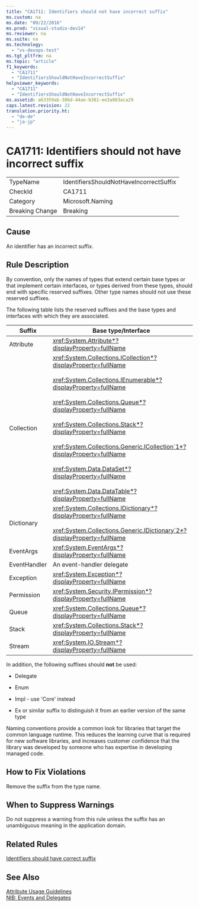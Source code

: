 ```yaml
---
title: "CA1711: Identifiers should not have incorrect suffix"
ms.custom: na
ms.date: "09/22/2016"
ms.prod: "visual-studio-dev14"
ms.reviewer: na
ms.suite: na
ms.technology: 
  - "vs-devops-test"
ms.tgt_pltfrm: na
ms.topic: "article"
f1_keywords: 
  - "CA1711"
  - "IdentifiersShouldNotHaveIncorrectSuffix"
helpviewer_keywords: 
  - "CA1711"
  - "IdentifiersShouldNotHaveIncorrectSuffix"
ms.assetid: a63359ab-386d-44ae-b381-ee3a983aca29
caps.latest.revision: 22
translation.priority.ht: 
  - "de-de"
  - "ja-jp"
---
```

# CA1711: Identifiers should not have incorrect suffix
|||  
|-|-|  
|TypeName|IdentifiersShouldNotHaveIncorrectSuffix|  
|CheckId|CA1711|  
|Category|Microsoft.Naming|  
|Breaking Change|Breaking|  
  
## Cause  
 An identifier has an incorrect suffix.  
  
## Rule Description  
 By convention, only the names of types that extend certain base types or that implement certain interfaces, or types derived from these types, should end with specific reserved suffixes. Other type names should not use these reserved suffixes.  
  
 The following table lists the reserved suffixes and the base types and interfaces with which they are associated.  
  
|Suffix|Base type/Interface|  
|------------|--------------------------|  
|Attribute|<xref:System.Attribute*?displayProperty=fullName>|  
|Collection|<xref:System.Collections.ICollection*?displayProperty=fullName><br /><br /> <xref:System.Collections.IEnumerable*?displayProperty=fullName><br /><br /> <xref:System.Collections.Queue*?displayProperty=fullName><br /><br /> <xref:System.Collections.Stack*?displayProperty=fullName><br /><br /> <xref:System.Collections.Generic.ICollection`1*?displayProperty=fullName><br /><br /> <xref:System.Data.DataSet*?displayProperty=fullName><br /><br /> <xref:System.Data.DataTable*?displayProperty=fullName>|  
|Dictionary|<xref:System.Collections.IDictionary*?displayProperty=fullName><br /><br /> <xref:System.Collections.Generic.IDictionary`2*?displayProperty=fullName>|  
|EventArgs|<xref:System.EventArgs*?displayProperty=fullName>|  
|EventHandler|An event-handler delegate|  
|Exception|<xref:System.Exception*?displayProperty=fullName>|  
|Permission|<xref:System.Security.IPermission*?displayProperty=fullName>|  
|Queue|<xref:System.Collections.Queue*?displayProperty=fullName>|  
|Stack|<xref:System.Collections.Stack*?displayProperty=fullName>|  
|Stream|<xref:System.IO.Stream*?displayProperty=fullName>|  
  
 In addition, the following suffixes should **not** be used:  
  
-   Delegate  
  
-   Enum  
  
-   Impl - use 'Core' instead  
  
-   Ex or similar suffix to distinguish it from an earlier version of the same type  
  
 Naming conventions provide a common look for libraries that target the common language runtime. This reduces the learning curve that is required for new software libraries, and increases customer confidence that the library was developed by someone who has expertise in developing managed code.  
  
## How to Fix Violations  
 Remove the suffix from the type name.  
  
## When to Suppress Warnings  
 Do not suppress a warning from this rule unless the suffix has an unambiguous meaning in the application domain.  
  
## Related Rules  
 [Identifiers should have correct suffix](../vs140/ca1710--identifiers-should-have-correct-suffix.md)  
  
## See Also  
 [Attribute Usage Guidelines](assetId:///ee0038ef-b247-4747-a650-3c5c5cd58d8b)   
 [NIB: Events and Delegates](assetId:///d98fd58b-fa4f-4598-8378-addf4355a115)
